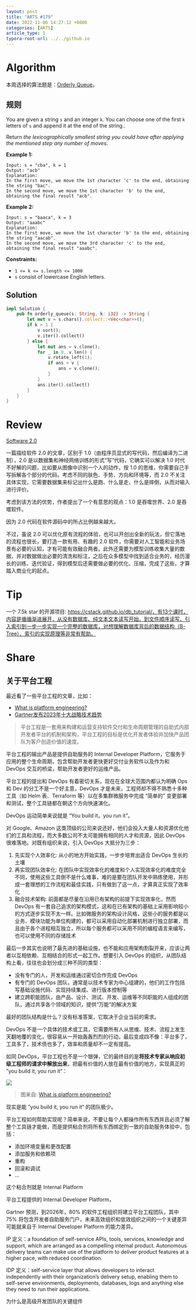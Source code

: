 ```yaml
---
layout: post
title: "ARTS #179"
date: 2022-11-06 14:27:12 +0800
categories: [ARTS]
article_type: 1
typora-root-url: ../../github.io
---
```



# Algorithm

本周选择的算法题是：[Orderly Queue](https://leetcode.com/problems/orderly-queue/description/)。


## 规则

You are given a string `s` and an integer `k`. You can choose one of the first `k` letters of `s` and append it at the end of the string..

Return *the lexicographically smallest string you could have after applying the mentioned step any number of moves*.

 

**Example 1:**

```
Input: s = "cba", k = 1
Output: "acb"
Explanation: 
In the first move, we move the 1st character 'c' to the end, obtaining the string "bac".
In the second move, we move the 1st character 'b' to the end, obtaining the final result "acb".
```

**Example 2:**

```
Input: s = "baaca", k = 3
Output: "aaabc"
Explanation: 
In the first move, we move the 1st character 'b' to the end, obtaining the string "aacab".
In the second move, we move the 3rd character 'c' to the end, obtaining the final result "aaabc".
```

 

**Constraints:**

- `1 <= k <= s.length <= 1000`
- `s` consist of lowercase English letters.

## Solution

```rust
impl Solution {
    pub fn orderly_queue(s: String, k: i32) -> String {
        let mut v = s.chars().collect::<Vec<char>>();
        if k > 1 {
            v.sort();
            v.iter().collect()
        } else {
            let mut ans = v.clone();
            for _ in 0..v.len() {
                v.rotate_left(1);
                if ans > v {
                    ans = v.clone();
                }
            }
            ans.iter().collect()
        }
    }
}
```


# Review

[Software 2.0](https://karpathy.medium.com/software-2-0-a64152b37c35)

一篇描绘软件 2.0 的文章，区别于 1.0（由程序员显式的写代码，然后编译为二进制），2.0 是以数据集和神经网络训练的形式“写”代码，它确实可以解决 1.0 时代不好解的问题，比如要从图像中识别一个人的动作，按 1.0 的思维，你需要自己手写拆解各个部分的代码，考虑不同的肤色、手势、方向和环境等，而 2.0 不关注具体实现，它需要数据集来标记出什么是跑、什么是走、什么是摔倒，从而对输入进行评价。

考虑到该方法的优势，作者提出了一个有意思的观点：1.0 是吞噬世界、2.0 是吞噬软件。

因为 2.0 代码在软件源码中的所占比例越来越大。

不过，虽说 2.0 可以优化原有流程的体验，也可以开创出全新的玩法，但它落地的流程也很长，要打造一款有用、有趣的 2.0 软件，你需要对人工智能和业务场景有必要的认知，才有可能有效融合两者。此外还需要为模型训练收集大量的数据，并对数据做出必要的清洗和标注，之后在众多模型中找到适合业务的，经历漫长的训练、迭代验证，得到模型后还需要做必要的优化、压缩，完成了这些，才算踏入商业化的起点。

# Tip

一个 7.5k star 的开源项目: https://cstack.github.io/db_tutorial/，有13个课时，内容是循循渐进展开，从没有数据库、纯文本文本读写开始，到文件顺序读写、引入索引到一步一步实现一个完整的数据库，对想理解数据库背后的数据结构（B-Tree）、索引的实现原理等非常有帮助。

# Share

## 关于平台工程

最近看了一些平台工程的文章，比如：

- [What is platform engineering?](https://platformengineering.org/blog/what-is-platform-engineering)
- [Gartner发布2023年十大战略技术趋势](http://www.cbdio.com/BigData/2022-10/18/content_6170785.htm)

> 平台工程是一套用来构建和运营支持软件交付和生命周期管理的自助式内部开发者平台的机制和架构，平台工程的目标是优化开发者体验并加快产品团队为客户创造价值的速度。

平台工程的输出产品是提供自助服务的 Internal Developer Platform，它服务于应用的整个生命周期，包含帮助开发者更快更好交付业务软件以及作为和 DevOps 交互的桥梁，帮助开发者更好的运维产品。

平台工程的提出和 DevOps 有着密切关系，现在在全球大范围内都认为明确 Ops 和 Dev 的分工不是一个好主意，DevOps 才是未来，工程师却不得不熟悉十多种工具（如 Helm 表、Terraform 等）以在多集群微服务中完成 “简单的” 变更部署和测试，整个工具链都在朝这个方向快速演化。

DevOps 运动简单来说就是 “You build it，you run it”。

对 Google、Amazon 这类顶级的公司来说还好，他们会投入大量人和资源优化他们的工具和流程，而大多数公司不太可能拥有相同的人才和资源，因此 DevOps 很难落地。对既有组织来说，引入 DevOps 大抵分为三步：

1. 先实现个人效率化: 从小的地方开始实践，一步步培育出适合 DevOps 生长的土壤
2. 再实现团队效率化: 在团队中实现效率化的难度和个人实现效率化的难度完全不同，使用这些工具倒不是什么难事，难的是要在团队开发中熟练使用，并形成一套理想的工作流程和最佳实践，只有做到了这一点，才算真正实现了效率化
3. 融合技术架构: 前面都是尽量在沿用已有架构的前提下实现效率化，然而 DevOps 有一套自己追求的架构模式，这和在已有架构的基础上采用影响较小的方式逐步实现不太一样。比如微服务的架构设计风格，这些小的服务都是以业务、模块功能为单位构建的，都可以采用自动化部署机制进行独立部署，而且由于各个进程相互独立，所以每个服务都可以采用不同的编程语言来编写，也可以使用不同的存储技术

最后一步其实也说明了最先进的基础设施，也不能和应用架构割裂开来，应该让两者以互相依赖、互相结合的形式一起工作。想要引入 DevOps 的组织，从团队结构上看，往往也会划分成三种不同的类型：

- 没有专门的人，开发和运维通过密切合作完成 DevOps
- 有专门的 DevOps 团队，通常是以技术专家为中心组建的，他们的工作包括写基础设施代码、实现持续集成、进行版本控制等
- 建立跨职能团队，由产品、设计、测试、开发、运维等不同职能的人组成的团队，通过共享各个领域的知识，提供“万能”的解决方案

最好的团队结构是什么？没有标准答案，它取决于企业当前的需求。

DevOps 不是一个具体的技术或工具，它需要所有人从思维、技术、流程上发生天翻地覆的变化，很容易从一开始轰轰烈烈的行动，最后变成四不像：平台多了，工具多了，技术债也多了，效率和质量却不一定有提高。

如同 DevOps，平台工程也不是一个银弹，它的最终目的是**将技术专家从响应初级工程师的请求中解放出来**，把最有价值的人放在最有价值的地方，实现真正的 ”you build it, you run it“：

![](/assets/img/179-1.png)

> 图来自: [What is platform engineering?](https://platformengineering.org/blog/what-is-platform-engineering)

现实是能 ”you build it, you run it“ 的团队极少。

平台工程如何帮助实现呢？简单来说，不要让每个人都操作所有东西并且必须了解整个工具链才能做，而是提供粘合剂将所有东西绑定到一致的自助服务体验中，包括：

- 添加环境变量和更改配置
- 添加服务和依赖项
- 重构
- 回滚和调试
- ...

这个粘合剂就是 Internal Platform

平台工程提供的 Internal Developer Platform，

Gartner 预测，到2026年，80% 的软件工程组织将建立平台工程团队，其中 75% 将包含开发者自助服务门户，未来高效组织和低效组织之间的一个关键差异可能就来自于 Internal Developer Platform 的能力差异。

IP 定义：a foundation of self-service APIs, tools, services, knowledge and support, which are arranged as a compelling internal product. Autonomous delivery teams can make use of the platform to deliver product features at a higher pace, with reduced coordination.

IDP 定义：self-service layer that allows developers to interact independently with their organization’s delivery setup, enabling them to self-serve environments, deployments, databases, logs and anything else they need to run their applications.

为什么是高级开发团队的关键组件

